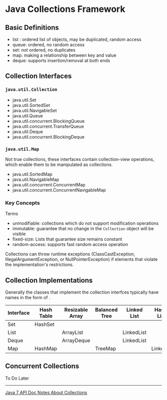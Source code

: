 # Java Collections Framework

## Basic Definitions

* list : ordered list of objects, may be duplicated, random access
* queue: ordered, no random access
* set: not ordered, no duplicates
* map: making a relationship between key and value
* deque: supports insertion/removal at both ends

## Collection Interfaces
### `java.util.Collection`

* java.util.Set
* java.util.SortedSet
* java.util.NavigableSet
* java.util.Queue
* java.util.concurrent.BlockingQueue
* java.util.concurrent.TransferQueue
* java.util.Deque
* java.util.concurrent.BlockingDeque

### `java.util.Map`

Not true collections, these interfaces contain collection-view operations, which enable them to be manipulated as collections.

* java.util.SortedMap
* java.util.NavigableMap
* java.util.concurrent.ConcurrentMap
* java.util.concurrent.ConcurrentNavigableMap

### Key Concepts

Terms

* unmodifiable: collections which do not support modification operations
* immutable: guarantee that no change in the `Collection` object will be visible
* fixed-size: Lists that guarantee size remains constant
* random-access: supports fast random access operation

Collections can throw runtime exceptions (ClassCastException, IllegalArgumentException, or NullPointerException) if elements that violate the implementation's restrictions.



## Collection Implementations

Generally the classes that implement the collection interfces typically have names in the form of <implementation-style><interface>.


| Interface | Hash Table | Resizable Array | Balanced Tree | Linked List | Hash Table + Linked List|
|--|--|--|--|--|--|
| Set | HashSet|
|List | | ArrayList | | LinkedList|
|Deque| | ArrayDeque | | LinkedList |
|Map| HashMap | | TreeMap | | LinkedHashMap

## Concurrent Collections

To Do Later

---

[Java 7 API Doc Notes About Collections](http://docs.oracle.com/javase/7/docs/technotes/guides/collections/overview.html)
